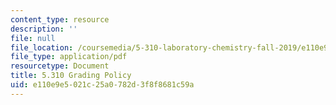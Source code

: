 ```yaml
---
content_type: resource
description: ''
file: null
file_location: /coursemedia/5-310-laboratory-chemistry-fall-2019/e110e9e5021c25a0782d3f8f8681c59a_MIT5_310F19_grading.pdf
file_type: application/pdf
resourcetype: Document
title: 5.310 Grading Policy
uid: e110e9e5-021c-25a0-782d-3f8f8681c59a
---
```

